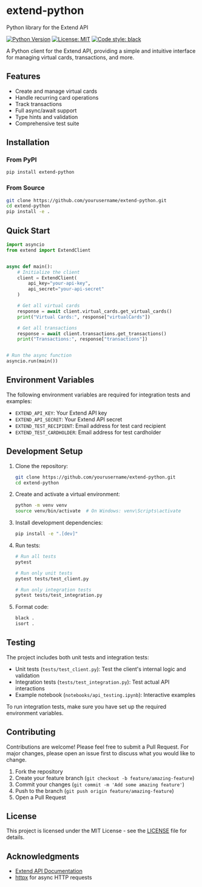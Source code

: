 # extend-python

Python library for the Extend API

[![Python Version](https://img.shields.io/badge/python-3.8+-blue.svg)](https://www.python.org/downloads/)
[![License: MIT](https://img.shields.io/badge/License-MIT-yellow.svg)](https://opensource.org/licenses/MIT)
[![Code style: black](https://img.shields.io/badge/code%20style-black-000000.svg)](https://github.com/psf/black)

A Python client for the Extend API, providing a simple and intuitive interface for managing virtual cards, transactions,
and more.

## Features

- Create and manage virtual cards
- Handle recurring card operations
- Track transactions
- Full async/await support
- Type hints and validation
- Comprehensive test suite

## Installation

### From PyPI

```bash
pip install extend-python
```

### From Source

```bash
git clone https://github.com/yourusername/extend-python.git
cd extend-python
pip install -e .
```

## Quick Start

```python
import asyncio
from extend import ExtendClient


async def main():
    # Initialize the client
    client = ExtendClient(
        api_key="your-api-key",
        api_secret="your-api-secret"
    )

    # Get all virtual cards
    response = await client.virtual_cards.get_virtual_cards()
    print("Virtual Cards:", response["virtualCards"])

    # Get all transactions
    response = await client.transactions.get_transactions()
    print("Transactions:", response["transactions"])


# Run the async function
asyncio.run(main())
```

## Environment Variables

The following environment variables are required for integration tests and examples:

- `EXTEND_API_KEY`: Your Extend API key
- `EXTEND_API_SECRET`: Your Extend API secret
- `EXTEND_TEST_RECIPIENT`: Email address for test card recipient
- `EXTEND_TEST_CARDHOLDER`: Email address for test cardholder

## Development Setup

1. Clone the repository:
   ```bash
   git clone https://github.com/yourusername/extend-python.git
   cd extend-python
   ```

2. Create and activate a virtual environment:
   ```bash
   python -m venv venv
   source venv/bin/activate  # On Windows: venv\Scripts\activate
   ```

3. Install development dependencies:
   ```bash
   pip install -e ".[dev]"
   ```

4. Run tests:
   ```bash
   # Run all tests
   pytest
   
   # Run only unit tests
   pytest tests/test_client.py
   
   # Run only integration tests
   pytest tests/test_integration.py
   ```

5. Format code:
   ```bash
   black .
   isort .
   ```

## Testing

The project includes both unit tests and integration tests:

- Unit tests (`tests/test_client.py`): Test the client's internal logic and validation
- Integration tests (`tests/test_integration.py`): Test actual API interactions
- Example notebook (`notebooks/api_testing.ipynb`): Interactive examples

To run integration tests, make sure you have set up the required environment variables.

## Contributing

Contributions are welcome! Please feel free to submit a Pull Request. For major changes, please open an issue first to
discuss what you would like to change.

1. Fork the repository
2. Create your feature branch (`git checkout -b feature/amazing-feature`)
3. Commit your changes (`git commit -m 'Add some amazing feature'`)
4. Push to the branch (`git push origin feature/amazing-feature`)
5. Open a Pull Request

## License

This project is licensed under the MIT License - see the [LICENSE](LICENSE) file for details.

## Acknowledgments

- [Extend API Documentation](https://docs.extend.com)
- [httpx](https://www.python-httpx.org/) for async HTTP requests
